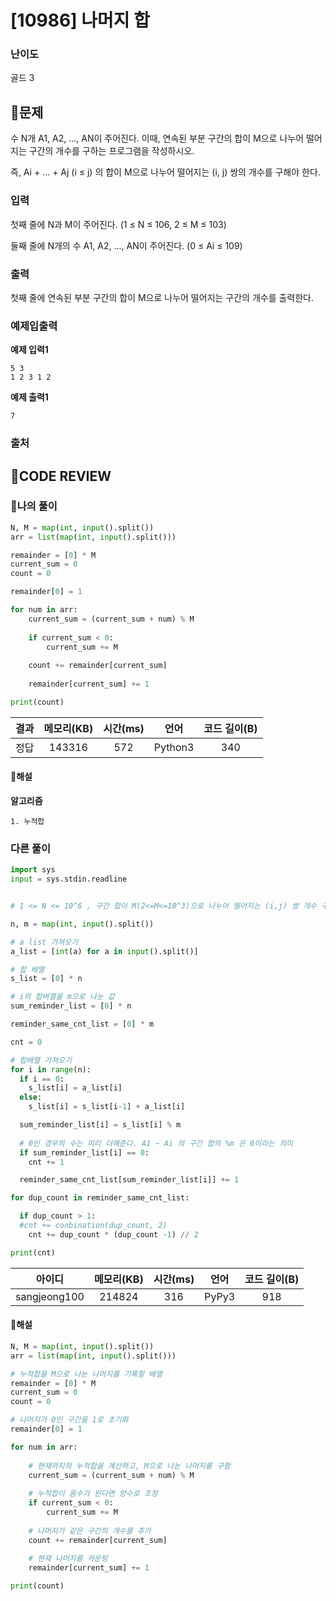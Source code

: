 # [10986] 나머지 합

### **난이도**
골드 3
## **📝문제**
수 N개 A1, A2, ..., AN이 주어진다. 이때, 연속된 부분 구간의 합이 M으로 나누어 떨어지는 구간의 개수를 구하는 프로그램을 작성하시오.

즉, Ai + ... + Aj (i ≤ j) 의 합이 M으로 나누어 떨어지는 (i, j) 쌍의 개수를 구해야 한다.
### **입력**
첫째 줄에 N과 M이 주어진다. (1 ≤ N ≤ 106, 2 ≤ M ≤ 103)

둘째 줄에 N개의 수 A1, A2, ..., AN이 주어진다. (0 ≤ Ai ≤ 109)
### **출력**
첫째 줄에 연속된 부분 구간의 합이 M으로 나누어 떨어지는 구간의 개수를 출력한다.
### **예제입출력**

**예제 입력1**

```
5 3
1 2 3 1 2
```

**예제 출력1**

```
7
```

### **출처**

## **🧐CODE REVIEW**

### **🧾나의 풀이**

```python
N, M = map(int, input().split())
arr = list(map(int, input().split()))

remainder = [0] * M
current_sum = 0
count = 0

remainder[0] = 1

for num in arr:
    current_sum = (current_sum + num) % M
    
    if current_sum < 0:
        current_sum += M
    
    count += remainder[current_sum]
    
    remainder[current_sum] += 1

print(count)
```

결과	| 메모리(KB) |	시간(ms) |	언어 |	코드 길이(B)
:----:|:-----:|:-----:|:-----:|:--------:
정답|143316|572|Python3|340
#### **📝해설**

**알고리즘**
```
1. 누적합
```

### **다른 풀이**

```python
import sys
input = sys.stdin.readline


# 1 <= N <= 10^6 , 구간 합이 M(2<=M<=10^3)으로 나누어 떨어지는 (i,j) 쌍 개수 구하기 

n, m = map(int, input().split())

# a list 가져오기 
a_list = [int(a) for a in input().split()]

# 합 배열 
s_list = [0] * n

# i의 합벼열을 m으로 나눈 값 
sum_reminder_list = [0] * n

reminder_same_cnt_list = [0] * m

cnt = 0

# 합배열 가져오기 
for i in range(n):
  if i == 0: 
    s_list[i] = a_list[i] 
  else:
    s_list[i] = s_list[i-1] + a_list[i]

  sum_reminder_list[i] = s_list[i] % m
  
  # 0인 경우의 수는 미리 더해준다. A1 ~ Ai 의 구간 합의 %m 은 0이라는 의미 
  if sum_reminder_list[i] == 0:
    cnt += 1 

  reminder_same_cnt_list[sum_reminder_list[i]] += 1

for dup_count in reminder_same_cnt_list:

  if dup_count > 1:
  #cnt += conbination(dup_count, 2)
    cnt += dup_count * (dup_count -1) // 2

print(cnt)
```

아이디 | 메모리(KB) |	시간(ms) |	언어 |	코드 길이(B) 
:-----:|:-----:|:-----:|:----:|:--------:
sangjeong100|214824|316|PyPy3|918
#### **📝해설**

```python
N, M = map(int, input().split())
arr = list(map(int, input().split()))

# 누적합을 M으로 나눈 나머지를 기록할 배열
remainder = [0] * M
current_sum = 0
count = 0

# 나머지가 0인 구간을 1로 초기화
remainder[0] = 1

for num in arr:
    
    # 현재까지의 누적합을 계산하고, M으로 나눈 나머지를 구함
    current_sum = (current_sum + num) % M
    
    # 누적합이 음수가 된다면 양수로 조정
    if current_sum < 0:
        current_sum += M
    
    # 나머지가 같은 구간의 개수를 추가
    count += remainder[current_sum]
    
    # 현재 나머지를 카운팅
    remainder[current_sum] += 1

print(count)
```